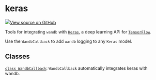 # keras

<!-- Insert buttons and diff -->


[![](https://www.tensorflow.org/images/GitHub-Mark-32px.png)View source on GitHub](https://www.github.com/wandb/client/tree/7e65d3b4f98261a70a14749af55a46433d6881c2/wandb/integration/keras/__init__.py)




Tools for integrating <code>wandb</code> with [`Keras`](https://keras.io/), a deep learning API for [`TensorFlow`](https://www.tensorflow.org/).


Use the <code>WandbCallback</code> to add <code>wandb</code> logging to any <code>Keras</code> model.

## Classes

[`class WandbCallback`](./wandbcallback.md): <code>WandbCallback</code> automatically integrates keras with wandb.

